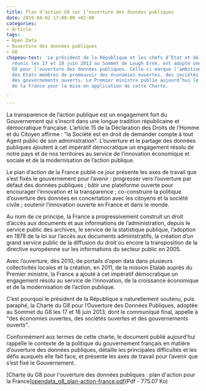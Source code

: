 ```yaml
---
title: Plan d’action G8 sur l’ouverture des données publiques
date: 2019-04-02 17:08:00 +02:00
categories:
- Article
tags:
- Open Data
- Ouverture des données publiques
- G8
chapeau-text: 'Le président de la République et les chefs d’Etat et de gouvernement,
  réunis les 17 et 18 juin 2013 au Sommet de Lough Erne, ont adopté une Charte du
  G8 pour l’ouverture des données publiques. Celle-ci marque l’ambition collective
  des Etats membres de promouvoir des économies ouvertes, des sociétés ouvertes et
  des gouvernements ouverts. Le Premier ministre publie aujourd’hui le plan d’action
  de la France pour la mise en application de cette Charte.

'
---
```


La transparence de l’action publique est un engagement fort du Gouvernement qui s’inscrit dans une longue tradition républicaine et démocratique française. L’article 15 de la Déclaration des Droits de l’Homme et du Citoyen affirme : "la Société est en droit de demander compte à tout Agent public de son administration". L’ouverture et le partage des données publiques ajoutent à cet impératif démocratique un engagement résolu de notre pays et de nos territoires au service de l’innovation économique et sociale et de la modernisation de l’action publique.

Le plan d’action de la France publié ce jour présente les axes de travail que s’est fixés le gouvernement pour l’avenir : progresser vers l’ouverture par défaut des données publiques ; bâtir une plateforme ouverte pour encourager l’innovation et la transparence ; co-construire la politique d’ouverture des données en concertation avec les citoyens et la société civile ; soutenir l’innovation ouverte en France et dans le monde.

Au nom de ce principe, la France a progressivement construit un droit d’accès aux documents et aux informations de l’administration, depuis le service public des archives, le service de la statistique publique, l’adoption en 1978 de la loi sur l’accès aux documents administratifs, la création d’un grand service public de la diffusion du droit ou encore la transposition de la directive européenne sur les informations du secteur public en 2005.

Avec l’ouverture, dès 2010, de portails d’open data dans plusieurs collectivités locales et la création, en 2011, de la mission Etalab auprès du Premier ministre, la France a ajouté à cet impératif démocratique un engagement résolu au service de l’innovation, de la croissance économique et de la modernisation de l’action publique.

C’est pourquoi le président de la République a naturellement soutenu, puis paraphé, la Charte du G8 pour l’Ouverture des Données Publiques, adoptée au Sommet du G8 les 17 et 18 juin 2013, dont le communiqué final, appelle à "des économies ouvertes, des sociétés ouvertes et des gouvernements ouverts".

Conformément aux termes de cette charte, le document publié aujourd’hui rappelle le contexte de la politique du gouvernement français en matière d’ouverture des données publiques, détaille les principales difficultés et les défis auxquels elle fait face, et présente les axes de travail pour l’avenir que s’est fixé le Gouvernement.

[Charte du G8 pour l'ouverture des données publiques : plan d'action pour la France][opendata_g8_plan-action-france.pdf](/uploads/opendata_g8_plan-action-france.pdf)(Pdf - 775.07 Ko)

